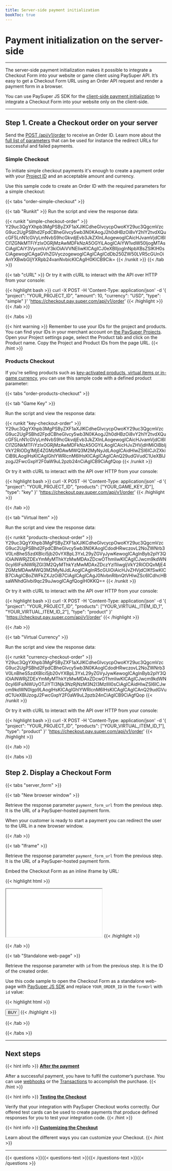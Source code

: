 ```yaml
---
title: Server-side payment initialization
bookToc: true
---
```


# Payment initialization on the server-side
***

The server-side payment initialization makes it possible to integrate a Checkout Form into your website or game client using PaySuper API. It’s easy to get a Checkout Form URL using an Order API request and render a payment form in a browser.

You can use PaySuper JS SDK for the [client-side payment initialization](/docs/payments/sdk-integration/) to integrate a Checkout Form into your website only on the client-side.

***

## **Step 1.** Create a Checkout order on your server

Send the [POST /api/v1/order](/api/#create-a-payment-order) to receive an Order ID. Learn more about the [full list of parameters](/api/#create-a-payment-order) that can be used for instance the redirect URLs for successful and failed payments.

### **Simple Checkout**

To initiate simple checkout payments it's enough to create a payment order with your [Project ID](/docs/payments/quick-start/#step-2-set-up-a-project) and an acceptable amount and currency.

Use this sample code to create an Order ID with the required parameters for a simple checkout:

{{< tabs "order-simple-checkout" >}}

{{< tab "Runkit" >}}
Run the script and view the response data:

{{< runkit "simple-checkout-order" >}}
Y29uc3QgYXhpb3MgPSByZXF1aXJlKCdheGlvcycpOwoKY29uc3QgcmVzcG9uc2UgPSBhd2FpdCBheGlvcy5wb3N0KAogJ2h0dHBzOi8vY2hlY2tvdXQucGF5LnN1cGVyLmNvbS9hcGkvdjEvb3JkZXInLAogewogICAicHJvamVjdCI6ICI1ZGNkMTFiYzIxOGRjMzAwMDFkNzA5OGYiLAogICAiYW1vdW50IjogMTAsCiAgICAiY3VycmVuY3kiOiAiVVNEIiwKICAgICJ0eXBlIjogInNpbXBsZSIKIH0sCiAgewogICAgaGVhZGVyczogewogICAgICAgICdDb250ZW50LVR5cGUnOiAnYXBwbGljYXRpb24vanNvbicKICAgIH0KICB9Cik=
{{< /runkit >}}
{{< /tab >}}

{{< tab "cURL" >}}
Or try it with cURL to interact with the API over HTTP from your console:

{{< highlight bash >}}
curl -X POST -H 'Content-Type: application/json' -d '{
    "project": "YOUR_PROJECT_ID",
    "amount": 10,
    "currency": "USD",
    "type": "simple"
}' 'https://checkout.pay.super.com/api/v1/order'
{{< /highlight >}}
{{< /tab >}}

{{< /tabs >}}

{{< hint warning >}}
Remember to use your IDs for the project and products. You can find your IDs in your merchant account on [the PaySuper Projects](https://dashboard.pay.super.com/projects). Open your Project settings page, select the Product tab and click on the Product name. Copy the Project and Product IDs from the page URL.
{{< /hint >}}

### **Products Checkout**

If you're selling products such as [key-activated products, virtual items or in-game currency](/docs/payments/quick-start/#step-3-additional-sales-options), you can use this sample code with a defined product parameter:

{{< tabs "order-products-checkout" >}}

{{< tab "Game Key" >}}

Run the script and view the response data:

{{< runkit "key-checkout-order" >}}
Y29uc3QgYXhpb3MgPSByZXF1aXJlKCdheGlvcycpOwoKY29uc3QgcmVzcG9uc2UgPSBhd2FpdCBheGlvcy5wb3N0KAogJ2h0dHBzOi8vY2hlY2tvdXQucGF5LnN1cGVyLmNvbS9hcGkvdjEvb3JkZXInLAogewogICAicHJvamVjdCI6ICI1ZGNkMTFiYzIxOGRjMzAwMDFkNzA5OGYiLAogICAicHJvZHVjdHMiOiBbIjVkY2RiODg1MjE4ZGMzMDAwMWQ3M2MyNyJdLAogICAidHlwZSI6ICJrZXkiCiB9LAogIHsKICAgIGhlYWRlcnM6IHsKICAgICAgICAnQ29udGVudC1UeXBlJzogJ2FwcGxpY2F0aW9uL2pzb24nCiAgICB9CiAgfQop
{{< /runkit >}}

Or try it with cURL to interact with the API over HTTP from your console:

{{< highlight bash >}}
curl -X POST -H 'Content-Type: application/json' -d '{
    "project": "YOUR_PROJECT_ID",
    "products": ["YOUR_GAME_KEY_ID"],
    "type": "key"
}' 'https://checkout.pay.super.com/api/v1/order'
{{< /highlight >}}

{{< /tab >}}

{{< tab "Virtual Item" >}}

Run the script and view the response data:

{{< runkit "products-checkout-order" >}}
Y29uc3QgYXhpb3MgPSByZXF1aXJlKCdheGlvcycpOwoKY29uc3QgcmVzcG9uc2UgPSBhd2FpdCBheGlvcy5wb3N0KAogICdodHRwczovL2NoZWNrb3V0LnBheS5zdXBlci5jb20vYXBpL3YxL29yZGVyJywKewogICAgInByb2plY3QiOiAiNWRjZDExYmMyMThkYzMwMDAxZDcwOThmIiwKICAgICJwcm9kdWN0cyI6IFsiNWRjZGI3M2QyMThkYzMwMDAxZDczYzI1IiwgIjVkY2RiODQxMjE4ZGMzMDAwMWQ3M2MyNiJdLAogICAgInR5cGUiOiAicHJvZHVjdCIKfSwKICB7CiAgICBoZWFkZXJzOiB7CiAgICAgICAgJ0NvbnRlbnQtVHlwZSc6ICdhcHBsaWNhdGlvbi9qc29uJwogICAgfQogIH0KKQ==
{{< /runkit >}}

Or try it with cURL to interact with the API over HTTP from your console:

{{< highlight bash >}}
curl -X POST -H 'Content-Type: application/json' -d '{
    "project": "YOUR_PROJECT_ID",
    "products": ["YOUR_VIRTUAL_ITEM_ID_1", "YOUR_VIRTUAL_ITEM_ID_2"],
    "type": "product"
}' 'https://checkout.pay.super.com/api/v1/order'
{{< /highlight >}}

{{< /tab >}}

{{< tab "Virtual Currency" >}}

Run the script and view the response data:

{{< runkit "currency-checkout-order" >}}
Y29uc3QgYXhpb3MgPSByZXF1aXJlKCdheGlvcycpOwoKY29uc3QgcmVzcG9uc2UgPSBhd2FpdCBheGlvcy5wb3N0KAogICdodHRwczovL2NoZWNrb3V0LnBheS5zdXBlci5jb20vYXBpL3YxL29yZGVyJywKewogICAgInByb2plY3QiOiAiNWRjZDExYmMyMThkYzMwMDAxZDcwOThmIiwKICAgICJwcm9kdWN0cyI6IFsiNWUyOTJiYTI3Njk3NzRjNzM3N2I3MzllIl0sCiAgICAidHlwZSI6ICJwcm9kdWN0Igp9LAogIHsKICAgIGhlYWRlcnM6IHsKICAgICAgICAnQ29udGVudC1UeXBlJzogJ2FwcGxpY2F0aW9uL2pzb24nCiAgICB9CiAgfQop
{{< /runkit >}}

Or try it with cURL to interact with the API over HTTP from your console:

{{< highlight bash >}}
curl -X POST -H 'Content-Type: application/json' -d '{
    "project": "YOUR_PROJECT_ID",
    "products": ["YOUR_VIRTUAL_ITEM_ID_1"],
    "type": "product"
}' 'https://checkout.pay.super.com/api/v1/order'
{{< /highlight >}}

{{< /tab >}}

{{< /tabs >}}

## **Step 2.** Display a Checkout Form

{{< tabs "server_form" >}}

{{< tab "New browser window" >}}

Retrieve the response parameter `payment_form_url` from the previous step. It is the URL of a PaySuper-hosted payment form.

When your customer is ready to start a payment you can redirect the user to the URL in a new browser window.

{{< /tab >}}

{{< tab "Iframe" >}}

Retrieve the response parameter `payment_form_url` from the previous step. It is the URL of a PaySuper-hosted payment form.

Embed the Checkout Form as an inline iframe by URL:

{{< highlight html >}}
<iframe src="{payment_form_url}"></iframe>
{{< /highlight >}}

{{< /tab >}}

{{< tab "Standalone web-page" >}}

Retrieve the response parameter with `id` from the previous step. It is the ID of the created order.

Use this code sample to open the Checkout Form as a standalone web-page with [PaySuper JS SDK](/docs/payments/sdk-integration/#step-1-embed-the-checkout-form) and replace `YOUR_ORDER_ID` in the `formUrl` with `id` value:

{{< highlight html >}}
<script>
function buyItems() {
    const paySuper = new PaySuper({
        formUrl: 'https://order.pay.super.com/?order_id=YOUR_ORDER_ID'
    });

    paySuper.renderPage();
}
</script>

<button onclick="buyItems()">BUY</button>
{{< /highlight >}}

{{< /tab >}}

{{< /tabs >}}

***

## Next steps

{{< hint info >}}
[**After the payment**](/docs/payments/fulfillment/)

After a successful payment, you have to fulfil the customer’s purchase. You can use [webhooks](/docs/payments/fulfillment/#fulfilling-purchases-with-webhooks) or the [Transactions](/docs/payments/fulfillment/#fulfilling-purchases-with-the-dashboard) to accomplish the purchase.
{{< /hint >}}

{{< hint info >}}
[**Testing the Checkout**](/docs/payments/testing/)

Verify that your integration with PaySuper Checkout works correctly. Our offered test cards can be used to create payments that produce defined responses for you to test your integration code.
{{< /hint >}}

{{< hint info >}}
[**Customizing the Checkout**](/docs/payments/customization/)

Learn about the different ways you can customize your Checkout.
{{< /hint >}}

***

{{< questions >}}{{< questions-text >}}{{< /questions-text >}}{{< /questions >}}